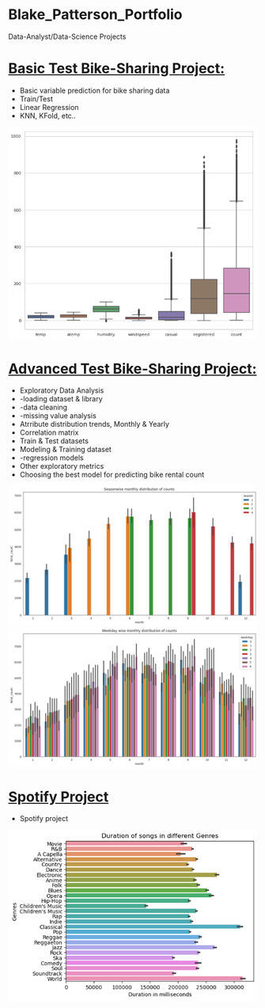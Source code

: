 # Blake_Patterson_Portfolio
Data-Analyst/Data-Science Projects

# [Basic Test Bike-Sharing Project: ](https://github.com/bpatter2/Bike-Sharing-Project/blob/main/bike-sharing-project-bpatter2-1.ipynb)
* Basic variable prediction for bike sharing data
* Train/Test
* Linear Regression
* KNN, KFold, etc..

![](/images/attribute.png)

# [Advanced Test Bike-Sharing Project: ](https://github.com/bpatter2/advanced_bikeshare/blob/main/advanced_bike_rental_prediction.ipynb)
* Exploratory Data Analysis
*   -loading dataset & library
*   -data cleaning
*   -missing value analysis
* Atrribute distribution trends, Monthly & Yearly
* Correlation matrix
* Train & Test datasets
* Modeling & Training dataset
*   -regression models
* Other exploratory metrics
* Choosing the best model for predicting bike rental count

![](/images/seasonwide.png)
![](/images/monthly.png)


# [Spotify Project](https://github.com/bpatter2/Spotify/blob/main/spotify-project.ipynb)
* Spotify project

![](/images/spotify.png)
